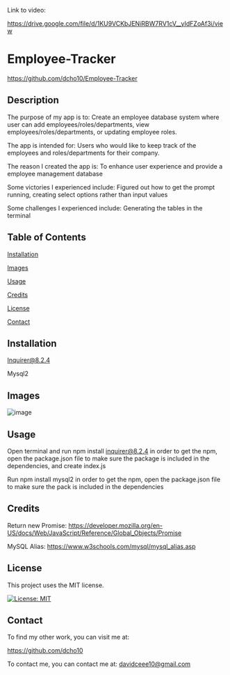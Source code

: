 Link to video:

https://drive.google.com/file/d/1KU9VCKbJENiRBW7RV1cV__yIdFZoAf3i/view

# Employee-Tracker

https://github.com/dcho10/Employee-Tracker

## Description

  
The purpose of my app is to: Create an employee database system where user can add employees/roles/departments, view employees/roles/departments, or updating employee roles.
  
The app is intended for: Users who would like to keep track of the employees and roles/departments for their company.
  
The reason I created the app is: To enhance user experience and provide a employee management database
  
Some victories I experienced include: Figured out how to get the prompt running, creating select options rather than input values
  
Some challenges I experienced include: Generating the tables in the terminal
  
## Table of Contents

  [Installation](#installation)

  [Images](#images)
  
  [Usage](#usage)

  [Credits](#credits)
    
  [License](#license)

  [Contact](#contact)
    
## Installation

  Inquirer@8.2.4
  
  Mysql2

## Images

  ![image](https://github.com/dcho10/Employee-Tracker/assets/153252185/df5c686d-b578-4255-9265-36672e1a1fab)


## Usage

  Open terminal and run npm install inquirer@8.2.4 in order to get the npm, open the package.json file to make sure the package is included in the dependencies, and create index.js 
  
  Run npm install mysql2 in order to get the npm, open the package.json file to make sure the pack is included in the dependencies

## Credits

  Return new Promise: https://developer.mozilla.org/en-US/docs/Web/JavaScript/Reference/Global_Objects/Promise
  
  MySQL Alias: https://www.w3schools.com/mysql/mysql_alias.asp

## License

This project uses the MIT license.

[![License: MIT](https://img.shields.io/badge/License-MIT-blue.svg)](https://opensource.org/licenses/MIT)

## Contact

To find my other work, you can visit me at:

https://github.com/dcho10

To contact me, you can contact me at: davidceee10@gmail.com
